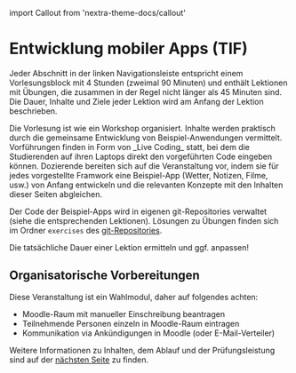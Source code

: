 import Callout from 'nextra-theme-docs/callout'

# Entwicklung mobiler Apps (TIF)

Jeder Abschnitt in der linken Navigationsleiste entspricht einem 
Vorlesungsblock mit 4 Stunden (zweimal 90 Minuten) und enthält 
Lektionen mit Übungen, die zusammen in der Regel nicht 
länger als 45 Minuten sind. Die Dauer, Inhalte und Ziele jeder 
Lektion wird am Anfang der Lektion beschrieben.

<Callout>
  Die Vorlesung ist wie ein Workshop organisiert. Inhalte werden
  praktisch durch die gemeinsame Entwicklung von 
  Beispiel-Anwendungen vermittelt.
  Vorführungen finden in Form von _Live Coding_ statt, bei dem
  die Studierenden auf ihren Laptops direkt den vorgeführten Code 
  eingeben können. 
</Callout>

<Callout type="warning" emoji="✅">
  Dozierende bereiten sich auf die Veranstaltung vor, indem sie 
  für jedes vorgestellte Framwork eine Beispiel-App 
  (Wetter, Notizen, Filme, usw.) von Anfang entwickeln und die 
  relevanten Konzepte mit den Inhalten dieser Seiten abgleichen.

  Der Code der Beispiel-Apps wird in eigenen git-Repositories
  verwaltet (siehe die entsprechenden Lektionen). Lösungen zu
  Übungen finden sich im Ordner `exercises` des [git-Repositories](https://github.com/behrends/workshops).
</Callout>

<Callout type="error" emoji="‼️">
  Die tatsächliche Dauer einer Lektion ermitteln und ggf. anpassen!
</Callout>

## Organisatorische Vorbereitungen

Diese Veranstaltung ist ein Wahlmodul, daher auf folgendes
achten:

- Moodle-Raum mit manueller Einschreibung beantragen
- Teilnehmende Personen einzeln in Moodle-Raum eintragen
- Kommunikation via Ankündigungen in Moodle (oder E-Mail-Verteiler)

Weitere Informationen zu Inhalten, dem Ablauf und der 
Prüfungsleistung sind auf der [nächsten Seite](mobile/01-intro/intro) 
zu finden.